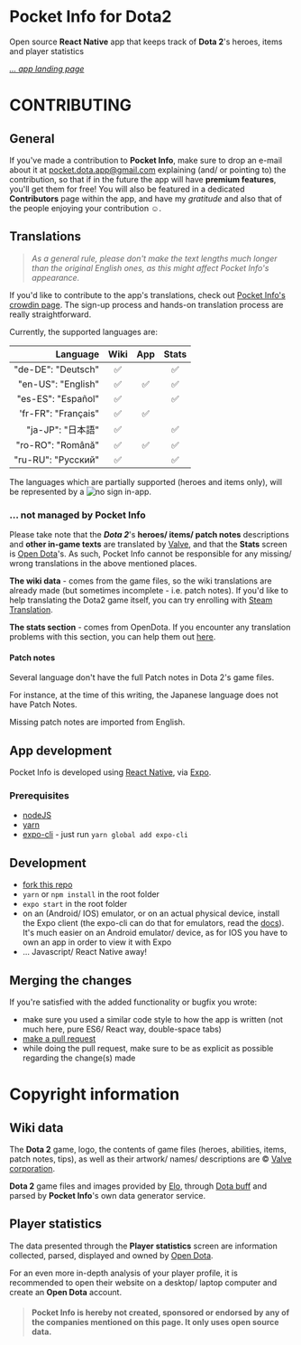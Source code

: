 # Pocket Info for Dota2

Open source **React Native** app that keeps track of **Dota 2**'s heroes, items and player statistics

*[... app landing page](http://pocket-dota.info)*



# CONTRIBUTING

## General

If you've made a contribution to **Pocket Info**, make sure to drop an e-mail about it at <pocket.dota.app@gmail.com> explaining (and/ or pointing to) the contribution, so that if in the future the app will have **premium features**, you'll get them for free!
You will also be featured in a dedicated **Contributors** page within the app, and have my *gratitude* and also that of the people enjoying your contribution :relaxed:.

## Translations

> *As a general rule, please don't make the text lengths much longer than the original English ones, as this might affect Pocket Info's appearance.*

If you'd like to contribute to the app's translations, check out [Pocket Info's crowdin page](https://crowdin.com/project/pocket-dota).
The sign-up process and hands-on translation process are really straightforward.

Currently, the supported languages are:

| Language                 | Wiki               | App                | Stats              |
| -----------------------: | :----------------: | :----------------: | :----------------: |
| "de-DE": "Deutsch"       | :white_check_mark: |                    | :white_check_mark: |
| "en-US": "English"       | :white_check_mark: | :white_check_mark: | :white_check_mark: |
| "es-ES": "Español"       | :white_check_mark: |                    | :white_check_mark: |
| 'fr-FR": "Français"      | :white_check_mark: | :white_check_mark: |                    |
| "ja-JP": "日本語"         | :white_check_mark: |                    | :white_check_mark: |
| "ro-RO": "Română"        | :white_check_mark: | :white_check_mark: | :white_check_mark: |
| "ru-RU": "Русский"       | :white_check_mark: |                    | :white_check_mark: |

The languages which are partially supported (heroes and items only), will be represented by a ![no](https://i.imgur.com/tEvr2Ma.png) sign in-app.


### ... not managed by Pocket Info
Please take note that the ***Dota 2***'s **heroes/ items/ patch notes** descriptions and **other in-game texts** are translated by [Valve](https://www.valvesoftware.com/en/), and that the **Stats** screen is [Open Dota](https://www.opendota.com/)'s. As such, Pocket Info cannot be responsible for any missing/ wrong translations in the above mentioned places.

**The wiki data** - comes from the game files, so the wiki translations are already made (but sometimes incomplete - i.e. patch notes).
If you'd like to help translating the Dota2 game itself, you can try enrolling with [Steam Translation](https://translation.steampowered.com/).

**The stats section** - comes from OpenDota. If you encounter any translation problems with this section, you can help them out [here](https://translate.opendota.com/).

#### Patch notes

Several language don't have the full Patch notes in Dota 2's game files.

For instance, at the time of this writing, the Japanese language does not have Patch Notes.

Missing patch notes are imported from English.

## App development

Pocket Info is developed using [React Native](https://facebook.github.io/react-native/), via [Expo](http://expo.io).

### Prerequisites
- [nodeJS](https://nodejs.org)
- [yarn](https://yarnpkg.com/lang/en/docs/install/)
- [expo-cli](https://expo.io/tools#cli) - just run ```yarn global add expo-cli```

## Development
- [fork this repo](https://help.github.com/articles/fork-a-repo/)
- ```yarn``` or ```npm install``` in the root folder
- ```expo start``` in the root folder
- on an (Android/ IOS) emulator, or on an actual physical device, install the Expo client (the expo-cli can do that for emulators, read the [docs](https://docs.expo.io/versions/latest/workflow/expo-cli)). It's much easier on an Android emulator/ device, as for IOS you have to own an app in order to view it with Expo
- ... Javascript/ React Native away!

## Merging the changes
If you're satisfied with the added functionality or bugfix you wrote:
- make sure you used a similar code style to how the app is written (not much here, pure ES6/ React way, double-space tabs)
- [make a pull request](https://help.github.com/articles/about-pull-requests/)
- while doing the pull request, make sure to be as explicit as possible regarding the change(s) made



# Copyright information

## Wiki data

The **Dota 2** game, logo, the contents of game files (heroes, abilities, items, patch notes, tips), as well as their artwork/ names/ descriptions are © [Valve corporation](https://www.valvesoftware.com).

**Dota 2** game files and images provided by [Elo](https://elo.io/), through [Dota buff](https://github.com/dotabuff/d2vpkr) and parsed by **Pocket Info**'s own data generator service.

## Player statistics

The data presented through the **Player statistics** screen are information collected, parsed, displayed and owned by [Open Dota](https://www.opendota.com).

For an even more in-depth analysis of your player profile, it is recommended to open their website on a desktop/ laptop computer and create an **Open Dota** account.


> #### **Pocket Info** is hereby not created, sponsored or endorsed by any of the companies mentioned on this page. It only uses open source data.
